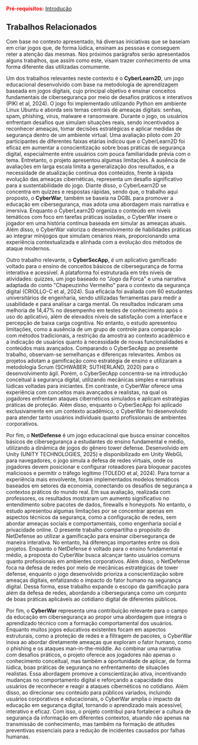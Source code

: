 <span style="color:red">**Pré-requisitos:** [Introdução](1-Introdução.md)</span>

## Trabalhos Relacionados

Com base no contexto apresentado, há diversas iniciativas que se baseiam em criar jogos que, de forma lúdica, ensinam as pessoas e conseguem reter a atenção das mesmas. Nos próximos parágrafos serão apresentados alguns trabalhos, que assim como este, visam trazer conhecimento de uma forma diferente das utilizadas comumente.

Um dos trabalhos relevantes neste contexto é o **CyberLearn2D**, um jogo educacional desenvolvido com base na metodologia de aprendizagem baseada em jogos digitais, cujo principal objetivo é ensinar conceitos fundamentais de cibersegurança por meio de desafios práticos e interativos (PIKI et al, 2024). O jogo foi implementado utilizando Python em ambiente Linux Ubuntu e aborda seis temas centrais de ameaças digitais: senhas, spam, phishing, vírus, malware e ransomware. Durante o jogo, os usuários enfrentam desafios que simulam situações reais, sendo incentivados a reconhecer ameaças, tomar decisões estratégicas e aplicar medidas de segurança dentro de um ambiente virtual. Uma avaliação piloto com 20 participantes de diferentes faixas etárias indicou que o CyberLearn2D foi eficaz em aumentar a conscientização sobre boas práticas de segurança digital, especialmente entre usuários com pouca familiaridade prévia com o tema. Entretanto, o projeto apresentou algumas limitações. A ausência de avaliações em larga escala limita a generalização dos resultados, e a necessidade de atualização contínua dos conteúdos, frente à rápida evolução das ameaças cibernéticas, representa um desafio significativo para a sustentabilidade do jogo. Diante disso, o CyberLearn2D se concentra em quizzes e respostas rápidas, sendo que, o trabalho aqui proposto, o **CyberWar**, também se baseia na DGBL para promover a educação em cibersegurança, mas adota uma abordagem mais narrativa e imersiva. Enquanto o CyberLearn2D organiza o conteúdo em níveis temáticos com foco em tarefas práticas isoladas, o CyberWar insere o jogador em uma história contínua baseada em simular as ameaças atuais. Além disso, o CyberWar valoriza o desenvolvimento de habilidades práticas ao integrar minijogos que simulam cenários reais, proporcionando uma experiência contextualizada e alinhada com a evolução dos métodos de ataque modernos.

Outro trabalho relevante, o **CyberSecApp**, é um aplicativo gamificado voltado para o ensino de conceitos básicos de cibersegurança de forma interativa e acessível. A plataforma foi estruturada em três níveis de atividades: quizzes, um jogo baseado no "Jogo da Forca" e uma narrativa adaptada do conto "Chapeuzinho Vermelho" para o contexto da segurança digital (CRIOLLO-C et al, 2024). Sua eficácia foi avaliada com 60 estudantes universitários de engenharia, sendo utilizadas ferramentas para medir a usabilidade e para analisar a carga mental. Os resultados indicaram uma melhoria de 14,47% no desempenho em testes de conhecimento após o uso do aplicativo, além de elevados níveis de satisfação com a interface e percepção de baixa carga cognitiva. No entanto, o estudo apresentou limitações, como a ausência de um grupo de controle para comparação com métodos tradicionais, a restrição da amostra ao contexto acadêmico e a indicação de usuários quanto à necessidade de novas funcionalidades e conteúdos mais avançados. Comparando o CyberSecApp ao presente trabalho, observam-se semelhanças e diferenças relevantes. Ambos os projetos adotam a gamificação como estratégia de ensino e utilizaram a metodologia Scrum (SCHWABER; SUTHERLAND, 2020) para o desenvolvimento ágil. Porém, o CyberSecApp concentra-se na introdução conceitual à segurança digital, utilizando mecânicas simples e narrativas lúdicas voltadas para iniciantes. Em contraste, o CyberWar oferece uma experiência com conceitos mais avançados e realistas, na qual os jogadores enfrentam ataques cibernéticos simulados e aplicam estratégias práticas de proteção. Além disso, enquanto o CyberSecApp foi aplicado exclusivamente em um contexto acadêmico, o CyberWar foi desenvolvido para atender tanto usuários individuais quanto profissionais de ambientes corporativos.

Por fim, o **NetDefense** é um jogo educacional que busca ensinar conceitos básicos de cibersegurança a estudantes do ensino fundamental e médio, utilizando a dinâmica de jogos do gênero tower defense. Desenvolvido em Unity (UNITY TECHNOLOGIES, 2025) e disponibilizado em Unity WebGL para navegadores, o jogo simula a defesa de redes virtuais, onde os jogadores devem posicionar e configurar roteadores para bloquear pacotes maliciosos e permitir o tráfego legítimo (TOLEDO et al, 2024). Para tornar a experiência mais envolvente, foram implementados modelos temáticos baseados em setores da economia, conectando os desafios de segurança a contextos práticos do mundo real. Em sua avaliação, realizada com professores, os resultados mostraram um aumento significativo no entendimento sobre pacotes de dados, firewalls e honeypots. No entanto, o estudo apresentou algumas limitações por se concentrar apenas em aspectos técnicos da segurança, como a configuração de redes, sem abordar ameaças sociais e comportamentais, como engenharia social e privacidade online. O presente trabalho compartilha o propósito do NetDefense ao utilizar a gamificação para ensinar cibersegurança de maneira interativa. No entanto, há diferenças importantes entre os dois projetos. Enquanto o NetDefense é voltado para o ensino fundamental e médio, a proposta do CyberWar busca alcançar tanto usuários comuns quanto profissionais em ambientes corporativos. Além disso, o NetDefense foca na defesa de redes por meio de mecânicas estratégicas de tower defense, enquanto o jogo desenvolvido prioriza a conscientização sobre ameaças digitais, enfatizando o impacto do fator humano na segurança digital. Dessa forma, esse trabalho expande o escopo da gamificação para além da defesa de redes, abordando a cibersegurança como um conjunto de boas práticas aplicáveis ao cotidiano digital de diferentes públicos.

Por fim, o **CyberWar** representa uma contribuição relevante para o campo da educação em cibersegurança ao propor uma abordagem que integra o aprendizado técnico com a formação comportamental dos usuários. Enquanto muitos jogos educativos existentes focam em aspectos estruturais, como a proteção de redes e a filtragem de pacotes, o CyberWar inova ao abordar diretamente ameaças que exploram o fator humano, como o phishing e os ataques man-in-the-middle. Ao combinar uma narrativa com desafios práticos, o projeto oferece aos jogadores não apenas o conhecimento conceitual, mas também a oportunidade de aplicar, de forma lúdica, boas práticas de segurança no enfrentamento de situações realistas. Essa abordagem promove a conscientização ativa, incentivando mudanças no comportamento digital e reforçando a capacidade dos usuários de reconhecer e reagir a ataques cibernéticos no cotidiano. Além disso, ao direcionar seu conteúdo para públicos variados, incluindo usuários corporativos e educacionais, o CyberWar amplia o impacto da educação em segurança digital, tornando o aprendizado mais acessível, interativo e eficaz. Com isso, o projeto contribui para fortalecer a cultura de segurança da informação em diferentes contextos, atuando não apenas na transmissão de conhecimento, mas também na formação de atitudes preventivas essenciais para a redução de incidentes causados por falhas humanas.
